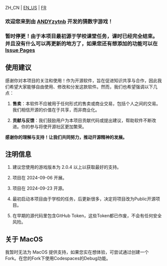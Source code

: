 ZH_CN | [EN_US](https://github.com/ANDYzytnb/GuessTheNumber/blob/main/readme_translate/README_EN.md) | [FR](https://github.com/ANDYzytnb/GuessTheNumber/blob/main/readme_translate/README_FR.md)

### 欢迎您来到由 [ANDYzytnb](https://github.com/ANDYzytnb) 开发的猜数字游戏！

### 暂时停更！由于本项目最初源于学校课堂任务，课时已经完全结束。并且没有什么可以再更新的地方了，如果您还有想添加的功能可以在 [Issue Pages](https://github.com/ANDYzytnb/GuessTheNumber/issues)

## 使用建议

感谢你对本项目的关注和使用！作为开源软件，旨在促进知识共享与合作，因此我们希望大家能够自由使用、修改和分发这款软件。然而，我们也希望强调以下几点：

1. **售卖**：本软件不应被用于任何形式的售卖或商业交易，包括个人之间的交易。我们相信开源的价值在于共享，而非商业化。

2. **贡献与反馈**：我们鼓励用户为本项目贡献代码或提出建议，帮助软件不断改进。你的参与将使开源社区更加繁荣。

**感谢你的理解与支持！让我们共同努力，推动开源精神的发展。**

## 注明信息

1. 建议您使用的游戏版本为 2.0.4 以上以获取最好的支持。

2. 项目在 2024-09-06 开展。

3. 项目在 2024-09-23 开源。

4. 最初启动本项目由于学校的任务，后更新很多，决定将项目改为Public开源项目。

5. 在早期的源代码里包含GitHub Token，这些Token都已作废，不会有任何安全风险。

## 关于 MacOS

我暂时无法为 MacOS 提供支持，如果您实在想体验，可尝试通过创建一个Fork。在您的Fork下使用Codespaces的Debug功能。
